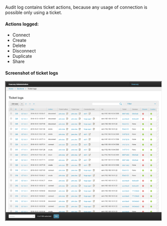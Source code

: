 Audit log contains ticket actions, because any usage of connection is possible only using a ticket.

#### Actions logged:
* Connect
* Create
* Delete 
* Disconnect
* Duplicate
* Share

#### Screenshot of ticket logs  

![Ticket log screenshot](../img/guacozy-demo-ticket-log.png "Ticket log screenshot")